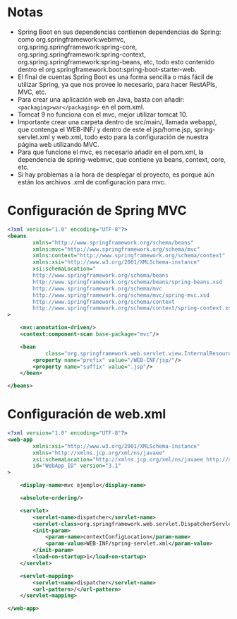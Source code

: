 # Notas

- Spring Boot en sus dependencias contienen dependencias de Spring: como org.springframework:webmvc, org.spring.springframework:spring-core, org.spring.springframework:spring-context, org.spring.springframework:spring-beans, etc, todo esto contenido dentro el org.springframework.boot:spring-boot-starter-web.
- El final de cuentas Spring Boot es una forma sencilla o más fácil de utilizar Spring, ya que nos provee lo necesario, para hacer RestAPIs, MVC, etc.
- Para crear una aplicación web en Java, basta con añadir: `<packaging>war</packaging>` en el pom.xml.
- Tomcat 9 no funciona con el mvc, mejor utilizar tomcat 10.
- Importante crear una carpeta dentro de src/main/, llamada webapp/, que contenga el WEB-INF/ y dentro de este el jsp/home.jsp, spring-servlet.xml y web.xml, todo esto para la configuración de nuestra página web utilizando MVC.
- Para que funcione el mvc, es necesario añadir en el pom.xml, la dependencia de spring-webmvc, que contiene ya beans, context, core, etc.
- Si hay problemas a la hora de desplegar el proyecto, es porque aún están los archivos .xml de configuración para mvc.

# Configuración de Spring MVC
```xml
<?xml version="1.0" encoding="UTF-8"?>
<beans
        xmlns="http://www.springframework.org/schema/beans"
        xmlns:mvc="http://www.springframework.org/schema/mvc"
        xmlns:context="http://www.springframework.org/schema/context"
        xmlns:xsi="http://www.w3.org/2001/XMLSchema-instance"
        xsi:schemaLocation="
        http://www.springframework.org/schema/beans
        http://www.springframework.org/schema/beans/spring-beans.xsd
        http://www.springframework.org/schema/mvc
        http://www.springframework.org/schema/mvc/spring-mvc.xsd
        http://www.springframework.org/schema/context
        http://www.springframework.org/schema/context/spring-context.xsd"
>

    <mvc:annotation-driven/>
    <context:component-scan base-package="mvc"/>

    <bean
            class="org.springframework.web.servlet.view.InternalResourceViewResolver">
        <property name="prefix" value="/WEB-INF/jsp/"/>
        <property name="suffix" value=".jsp"/>
    </bean>

</beans>
```

# Configuración de web.xml
```xml
<?xml version="1.0" encoding="UTF-8"?>
<web-app
        xmlns:xsi="http://www.w3.org/2001/XMLSchema-instance"
        xmlns="http://xmlns.jcp.org/xml/ns/javaee"
        xsi:schemaLocation="http://xmlns.jcp.org/xml/ns/javaee http://xmlns.jcp.org/xml/ns/javaee/web-app_3_1.xsd"
        id="WebApp_ID" version="3.1"
>

    <display-name>mvc ejemplo</display-name>

    <absolute-ordering/>

    <servlet>
        <servlet-name>dispatcher</servlet-name>
        <servlet-class>org.springframework.web.servlet.DispatcherServlet</servlet-class>
        <init-param>
            <param-name>contextConfigLocation</param-name>
            <param-value>WEB-INF/spring-servlet.xml</param-value>
        </init-param>
        <load-on-startup>1</load-on-startup>
    </servlet>

    <servlet-mapping>
        <servlet-name>dispatcher</servlet-name>
        <url-pattern>/</url-pattern>
    </servlet-mapping>

</web-app>
```
